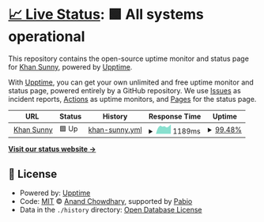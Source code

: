 # [📈 Live Status](https://itkhansunny.github.io/uptime): <!--live status--> **🟩 All systems operational**

This repository contains the open-source uptime monitor and status page for [Khan Sunny](khansunny.com), powered by [Upptime](https://github.com/upptime/upptime).

With [Upptime](https://upptime.js.org), you can get your own unlimited and free uptime monitor and status page, powered entirely by a GitHub repository. We use [Issues](https://github.com/itkhansunny/upptime/issues) as incident reports, [Actions](https://github.com/itkhansunny/upptime/actions) as uptime monitors, and [Pages](https://itkhansunny.github.io/upptime) for the status page.

<!--start: status pages-->
<!-- This summary is generated by Upptime (https://github.com/upptime/upptime) -->
<!-- Do not edit this manually, your changes will be overwritten -->
<!-- prettier-ignore -->
| URL | Status | History | Response Time | Uptime |
| --- | ------ | ------- | ------------- | ------ |
| <img alt="" src="https://icons.duckduckgo.com/ip3/khansunny.com.ico" height="13"> [Khan Sunny](https://khansunny.com) | 🟩 Up | [khan-sunny.yml](https://github.com/itkhansunny/uptime/commits/HEAD/history/khan-sunny.yml) | <details><summary><img alt="Response time graph" src="./graphs/khan-sunny/response-time-week.png" height="20"> 1189ms</summary><br><a href="https://itkhansunny.github.io/uptime/history/khan-sunny"><img alt="Response time 1360" src="https://img.shields.io/endpoint?url=https%3A%2F%2Fraw.githubusercontent.com%2Fitkhansunny%2Fuptime%2FHEAD%2Fapi%2Fkhan-sunny%2Fresponse-time.json"></a><br><a href="https://itkhansunny.github.io/uptime/history/khan-sunny"><img alt="24-hour response time 1389" src="https://img.shields.io/endpoint?url=https%3A%2F%2Fraw.githubusercontent.com%2Fitkhansunny%2Fuptime%2FHEAD%2Fapi%2Fkhan-sunny%2Fresponse-time-day.json"></a><br><a href="https://itkhansunny.github.io/uptime/history/khan-sunny"><img alt="7-day response time 1189" src="https://img.shields.io/endpoint?url=https%3A%2F%2Fraw.githubusercontent.com%2Fitkhansunny%2Fuptime%2FHEAD%2Fapi%2Fkhan-sunny%2Fresponse-time-week.json"></a><br><a href="https://itkhansunny.github.io/uptime/history/khan-sunny"><img alt="30-day response time 1209" src="https://img.shields.io/endpoint?url=https%3A%2F%2Fraw.githubusercontent.com%2Fitkhansunny%2Fuptime%2FHEAD%2Fapi%2Fkhan-sunny%2Fresponse-time-month.json"></a><br><a href="https://itkhansunny.github.io/uptime/history/khan-sunny"><img alt="1-year response time 1360" src="https://img.shields.io/endpoint?url=https%3A%2F%2Fraw.githubusercontent.com%2Fitkhansunny%2Fuptime%2FHEAD%2Fapi%2Fkhan-sunny%2Fresponse-time-year.json"></a></details> | <details><summary><a href="https://itkhansunny.github.io/uptime/history/khan-sunny">99.48%</a></summary><a href="https://itkhansunny.github.io/uptime/history/khan-sunny"><img alt="All-time uptime 99.86%" src="https://img.shields.io/endpoint?url=https%3A%2F%2Fraw.githubusercontent.com%2Fitkhansunny%2Fuptime%2FHEAD%2Fapi%2Fkhan-sunny%2Fuptime.json"></a><br><a href="https://itkhansunny.github.io/uptime/history/khan-sunny"><img alt="24-hour uptime 96.36%" src="https://img.shields.io/endpoint?url=https%3A%2F%2Fraw.githubusercontent.com%2Fitkhansunny%2Fuptime%2FHEAD%2Fapi%2Fkhan-sunny%2Fuptime-day.json"></a><br><a href="https://itkhansunny.github.io/uptime/history/khan-sunny"><img alt="7-day uptime 99.48%" src="https://img.shields.io/endpoint?url=https%3A%2F%2Fraw.githubusercontent.com%2Fitkhansunny%2Fuptime%2FHEAD%2Fapi%2Fkhan-sunny%2Fuptime-week.json"></a><br><a href="https://itkhansunny.github.io/uptime/history/khan-sunny"><img alt="30-day uptime 99.88%" src="https://img.shields.io/endpoint?url=https%3A%2F%2Fraw.githubusercontent.com%2Fitkhansunny%2Fuptime%2FHEAD%2Fapi%2Fkhan-sunny%2Fuptime-month.json"></a><br><a href="https://itkhansunny.github.io/uptime/history/khan-sunny"><img alt="1-year uptime 99.86%" src="https://img.shields.io/endpoint?url=https%3A%2F%2Fraw.githubusercontent.com%2Fitkhansunny%2Fuptime%2FHEAD%2Fapi%2Fkhan-sunny%2Fuptime-year.json"></a></details>

<!--end: status pages-->

[**Visit our status website →**](https://itkhansunny.github.io/uptime)

## 📄 License

- Powered by: [Upptime](https://github.com/upptime/upptime)
- Code: [MIT](./LICENSE) © [Anand Chowdhary](https://anandchowdhary.com), supported by [Pabio](https://pabio.com)
- Data in the `./history` directory: [Open Database License](https://opendatacommons.org/licenses/odbl/1-0/)
